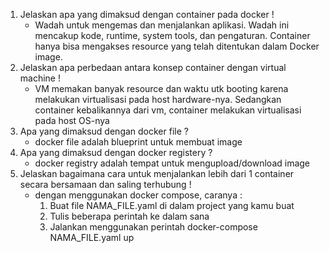 1. Jelaskan apa yang dimaksud dengan container pada docker !
   - Wadah untuk mengemas dan menjalankan aplikasi. Wadah ini mencakup kode, runtime, system tools, dan pengaturan. Container hanya bisa mengakses resource yang telah ditentukan dalam Docker image.
2. Jelaskan apa perbedaan antara konsep container dengan virtual machine !
   - VM memakan banyak resource dan waktu utk booting karena melakukan virtualisasi pada host hardware-nya. Sedangkan container kebalikannya dari vm, container melakukan virtualisasi pada host OS-nya
3. Apa yang dimaksud dengan docker file ?
   - docker file adalah blueprint untuk membuat image
4. Apa yang dimaksud dengan docker registery ?
   - docker registry adalah tempat untuk mengupload/download image
5. Jelaskan bagaimana cara untuk menjalankan lebih dari 1 container secara bersamaan dan saling terhubung !
   - dengan menggunakan docker compose, caranya :
     1. Buat file NAMA_FILE.yaml di dalam project yang kamu buat
     2. Tulis beberapa perintah ke dalam sana
     3. Jalankan menggunakan perintah docker-compose NAMA_FILE.yaml up
